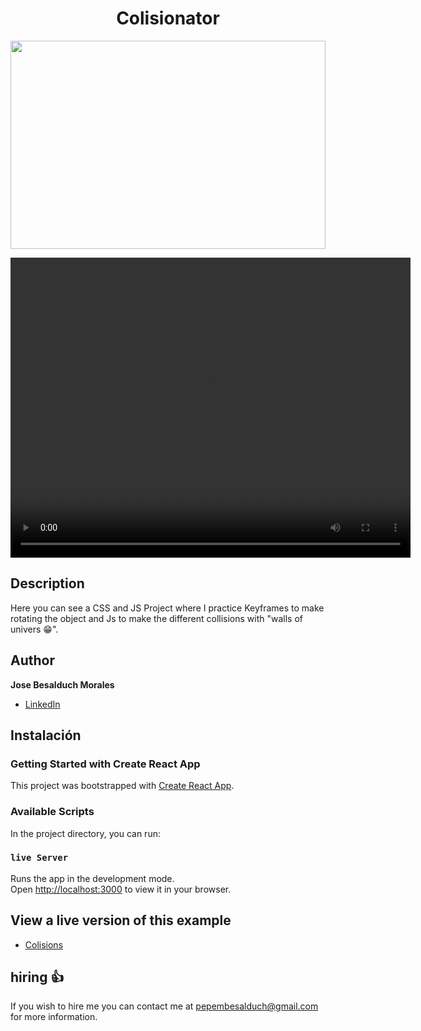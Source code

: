 
<h1 align="center"> Colisionator </h1>
<p align="left">
   <img width="100%" height="333" src="https://cdn.computerhoy.com/sites/navi.axelspringer.es/public/media/image/2016/08/186628-universo.jpg">
   </p>
   <video src="" width="640" height="480"></video>

## Description


Here you can see a CSS and JS Project where I practice Keyframes to make rotating the object and Js to make the different collisions with "walls of univers 😁".

## Author

**Jose Besalduch Morales**

* [LinkedIn](https://www.linkedin.com/in/jose-morales-besalduch-082239191/)

## Instalación

### Getting Started with Create React App

This project was bootstrapped with [Create React App](https://github.com/facebook/create-react-app).

### Available Scripts

In the project directory, you can run:

### `live Server`

Runs the app in the development mode.\
Open [http://localhost:3000](http://localhost:3000) to view it in your browser.

## View a live version of this example

* [Colisions]()

## hiring 👍

If you wish to hire me you can contact me at pepembesalduch@gmail.com for more information.
